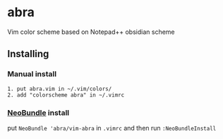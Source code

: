 abra
====

Vim color scheme based on Notepad++ obsidian scheme

## Installing

### Manual install

    1. put abra.vim in ~/.vim/colors/
    2. add "colorscheme abra" in ~/.vimrc

### [NeoBundle](https://github.com/Shougo/neobundle.vim) install

put `NeoBundle 'abra/vim-abra` in `.vimrc` and then run `:NeoBundleInstall`


